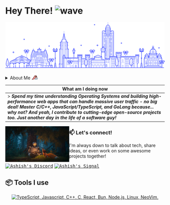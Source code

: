 <h1>Hey There! <img alt="wave" src="https://emojis.slackmojis.com/emojis/images/1588177020/8809/wave_hello.gif?1588177020" width="26" style="vertical-align: bottom;"/></h1>

![image](./assets/india.png)

<details>
<summary>About Me <img height="20" width="20" src="./assets/parrot.gif"></summary>

> ***Yep, I'm a software guy from India who gets excited about solving problems the algorithmic way! My thing is breaking down problems into steps that computers can actually follow (you know, within constraints), coming up with solutions, and then speaking computer language to make it all work. That's what gets me pumped every single day!***

</details>

|  What am I doing now |
| ------------- | 
| > ***Spend my time understanding Operating Systems and building high-performance web apps that can handle massive user traffic - no big deal! Master C/C++, JavaScript/TypeScript, and GoLang because... why not? And yeah, I contribute to cutting-edge open-source projects too. Just another day in the life of a software guy!*** |

<div hignt="40%" width="40%" object-fit="contain">
  <img hignt="40%" width="40%" object-fit="contain" align="left" src="./assets/wild_robot.jpg"/>
</div>

### 📫 Let's connect!

<p>I'm always down to talk about tech, share ideas, or even work on some awesome projects together!</p>

<a href="https://discord.com/channels/@ashudevcodes"><kbd><img align="centre" alt="Ashish's Discord" width="25px" src="https://img.icons8.com/bubbles/50/discord-logo.png"/></a> <a href="https://signal.me/#eu/oQPOyJDVfCfjKQGm3y5-qR-VdoWef77dkuCWx_ADMW6m1x3NCYpLvbFoXk6OnKXC"><kbd><img align="centre" alt="Ashish's Signal" width="25px" src="https://uxwing.com/wp-content/themes/uxwing/download/brands-and-social-media/signal-app-icon.png"/></a>


## 📦 Tools I use

<p align="center">
  <a href="#">
    <img src="https://skillicons.dev/icons?i=ts,js,cpp,c,go,linux,neovim,react,bun,nodejs" alt="TypeScript, Javascript, C++, C, React, Bun, Node.js, Linux, NeoVim,">
  </a>
</p>
